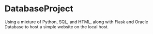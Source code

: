 # DatabaseProject
Using a mixture of Python, SQL, and HTML, along with Flask and Oracle Database to host a simple website on the local host.
